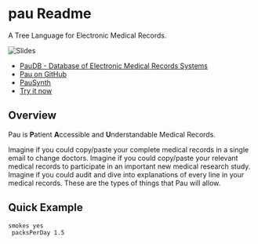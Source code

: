 # pau Readme

A Tree Language for Electronic Medical Records.

![Slides](slides.gif)

- [PauDB - Database of Electronic Medical Records Systems](http://pau.treenotation.org/paudb/)
- [Pau on GitHub](https://github.com/treenotation/pau)
- [PauSynth](https://pau.treenotation.org/synth/)
- [Try it now](https://jtree.treenotation.org/designer/#grammar%0A%20emailCell%0A%20phoneTypeCell%0A%20%20enum%20mobile%20home%20office%0A%20nameCell%0A%20%20extends%20locationCell%0A%20%20examples%20Thomas%20John%20Earl%20Kai%20Lorne%20Ashley%20Kasey%20Sam%20Joe%0A%20sexCell%0A%20%20enum%20Male%20Female%0A%20ethnicityCell%0A%20%20highlightScope%20string%0A%20%20enum%20Hawaiian%20Chinese%20Filipino%20Mexican%20Caucasian%20Portuguese%20Japanese%20Spanish%20Filipino%20Unknown%20Okinawan%20Marshallese%20PuertoRican%20Irish%20AmericanIndian%20Albanian%20Venezuela%20TrinidadandTobago%20German%20Scottish%20English%20Samoan%0A%20raceCell%0A%20%20highlightScope%20keyword%0A%20%20enum%20PacificIslander%20Asian%20Filipino%20Caucasian%20African%20NativeAmerican%20Unknown%0A%20locationCell%0A%20%20extends%20stringCell%0A%20locationKeywordCell%0A%20%20enum%20location%0A%20cityCell%0A%20%20extends%20locationCell%0A%20%20examples%20Tokyo%20Boston%20London%20Beijing%20Seattle%0A%20zipCell%0A%20%20extends%20locationCell%0A%20%20examples%2090210%2094110%2002301%0A%20stateCell%0A%20%20extends%20locationCell%0A%20%20examples%20Hawaii%20Maine%20Montana%20California%20Florida%20Georgia%0A%20streetAddressCell%0A%20%20extends%20locationCell%0A%20countryCell%0A%20%20enum%20Canada%20USA%20China%20India%20Bolivia%20Egypt%20Japan%20Lebanon%0A%20smokingStatusCell%0A%20%20enum%20yes%20never%20previousSmoker%0A%20%20highlightScope%20constant.numeric%0A%20packsPerDayCell%0A%20%20description%20How%20many%20packs%20per%20day%20do%20they%20currently%20smoke%3F%0A%20%20extends%20floatCell%0A%20cigarettesPerDayCell%0A%20%20description%20How%20many%20cigarettes%20per%20day%20do%20they%20currently%20smoke%3F%0A%20%20extends%20intCell%0A%20keywordCell%0A%20floatCell%0A%20intCell%0A%20stringCell%0A%20%20highlightScope%20string%0A%20yearCell%0A%20%20extends%20intCell%0A%20dayCell%0A%20%20extends%20intCell%0A%20monthCell%0A%20%20extends%20intCell%0A%20timeCell%0A%20%20highlightScope%20constant.numeric%0A%20%20examples%202%3A41am%2012%3A19pm%208%3A42pm%203%3A33am%0A%20abstractAddressNode%0A%20%20abstract%0A%20%20inScope%20abstractNameNode%20emailNode%20phoneNode%0A%20emergencyContactNode%0A%20%20extends%20abstractAddressNode%0A%20%20crux%20emergencyContact%0A%20contactInfoNode%0A%20%20extends%20abstractAddressNode%0A%20%20crux%20contactInfo%0A%20emailNode%0A%20%20cells%20keywordCell%20emailCell%0A%20phoneNode%0A%20%20crux%20phone%0A%20%20inScope%20phoneNumberNode%20phoneTypeNode%0A%20phoneNumberNode%0A%20%20crux%20number%0A%20phoneTypeNode%0A%20%20cells%20keywordCell%20phoneTypeCell%0A%20%20crux%20type%0A%20abstractNameNode%0A%20%20abstract%0A%20%20cells%20keywordCell%20nameCell%0A%20firstNameNode%0A%20%20extends%20abstractNameNode%0A%20%20crux%20firstName%0A%20lastNameNode%0A%20%20extends%20abstractNameNode%0A%20%20crux%20lastName%0A%20middleNameNode%0A%20%20extends%20abstractNameNode%0A%20%20crux%20middleName%0A%20nickNameNode%0A%20%20extends%20abstractNameNode%0A%20%20crux%20nickName%0A%20patientIdNode%0A%20%20cells%20keywordCell%0A%20%20crux%20patientId%0A%20abstractDemographicConceptNode%0A%20%20cells%20keywordCell%0A%20ethnicityNode%0A%20%20crux%20ethnicity%0A%20%20description%20A%20foreign%20key%20that%20refers%20to%20the%20standard%20concept%20identifier%20in%20the%20Standardized%20Vocabularies%20for%20the%20ethnicity%20of%20the%20person%2C%20belonging%20to%20the%20'Ethnicity'%20vocabulary.%0A%20%20extends%20abstractDemographicConceptNode%0A%20%20catchAllCellType%20ethnicityCell%0A%20raceNode%0A%20%20crux%20race%0A%20%20extends%20abstractDemographicConceptNode%0A%20%20catchAllCellType%20raceCell%0A%20%20description%20A%20foreign%20key%20that%20refers%20to%20an%20identifier%20in%20the%20CONCEPT%20table%20for%20the%20unique%20race%20of%20the%20person%2C%20belonging%20to%20the%20'Race'%20vocabulary.%0A%20sexNode%0A%20%20crux%20sex%0A%20%20extends%20abstractDemographicConceptNode%0A%20%20cells%20keywordCell%20sexCell%0A%20abstractEventNode%0A%20%20abstract%0A%20%20inScope%20dateNode%20timeNode%20locationNode%0A%20birthNode%0A%20%20extends%20abstractEventNode%0A%20%20cells%20keywordCell%0A%20%20crux%20birth%0A%20deathNode%0A%20%20extends%20abstractEventNode%0A%20%20cells%20keywordCell%0A%20%20crux%20death%0A%20abstractLocationNode%0A%20%20abstract%0A%20streetNode%0A%20%20cells%20keywordCell%0A%20%20extends%20abstractLocationNode%0A%20%20catchAllCellType%20streetAddressCell%0A%20cityNode%0A%20%20extends%20abstractLocationNode%0A%20%20cells%20keywordCell%20cityCell%0A%20countryNode%0A%20%20extends%20abstractLocationNode%0A%20%20cells%20keywordCell%20countryCell%0A%20stateNode%0A%20%20extends%20abstractLocationNode%0A%20%20cells%20keywordCell%20stateCell%0A%20zipCodeNode%0A%20%20extends%20abstractLocationNode%0A%20%20cells%20keywordCell%20zipCell%0A%20locationNode%0A%20%20inScope%20abstractLocationNode%0A%20%20crux%20location%0A%20%20cells%20locationKeywordCell%0A%20dateNode%0A%20%20cells%20keywordCell%20monthCell%20dayCell%20yearCell%0A%20%20crux%20date%0A%20observationDateNode%0A%20%20extends%20dateNode%0A%20%20crux%20date%0A%20timeNode%0A%20%20cells%20keywordCell%20timeCell%0A%20%20crux%20time%0A%20observationTimeNode%0A%20%20extends%20timeNode%0A%20%20crux%20time%0A%20abstractProviderNode%0A%20%20abstract%0A%20observationProviderNode%0A%20%20extends%20abstractProviderNode%0A%20%20crux%20provider%0A%20abstractObservationNode%0A%20%20abstract%0A%20%20inScope%20observationDateNode%20observationTimeNode%20observationProviderNode%20locationNode%0A%20abstractSelfReportedObservationNode%0A%20%20extends%20abstractObservationNode%0A%20smokingStatusNode%0A%20%20extends%20abstractSelfReportedObservationNode%0A%20%20crux%20smokingStatus%0A%20%20cells%20keywordCell%20smokingStatusCell%0A%20%20inScope%20packsPerDayNode%20cigarettesPerDayNode%0A%20%20example%0A%20%20%20smokingStatus%20yes%0A%20%20%20%20packsPerDay%201.5%0A%20packsPerDayNode%0A%20%20cells%20keywordCell%20packsPerDayCell%0A%20%20crux%20packsPerDay%0A%20cigarettesPerDayNode%0A%20%20cells%20keywordCell%20cigarettesPerDayCell%0A%20%20crux%20cigarettesPerDay%0A%20pauNode%0A%20%20root%0A%20%20description%20Medical%20Records%20for%20Planet%20Earth.%0A%20%20inScope%20abstractEventNode%20abstractDemographicConceptNode%20abstractObservationNode%20abstractNameNode%0Asample%0A%20firstName%20Linda%0A%20lastName%20Smith%0A%20sex%20Female%0A%20birth%0A%20%20location%0A%20%20date%2012%202%202000%0A%20%20time%202%3A22am%0A%20smokingStatus%20never)

## Overview

Pau is **P**atient **A**ccessible and **U**nderstandable Medical Records.

Imagine if you could copy/paste your complete medical records in a single email to change doctors. Imagine if you could copy/paste your relevant medical records to participate in an important new medical research study. Imagine if you could audit and dive into explanations of every line in your medical records. These are the types of things that Pau will allow.

## Quick Example

    smokes yes
     packsPerDay 1.5
